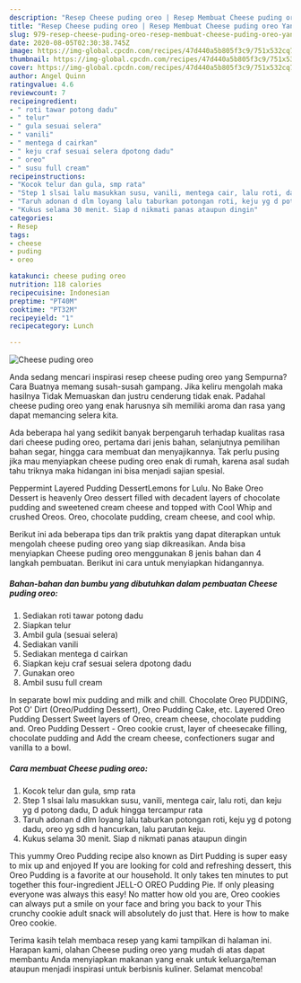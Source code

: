 ```yaml
---
description: "Resep Cheese puding oreo | Resep Membuat Cheese puding oreo Yang Enak Banget"
title: "Resep Cheese puding oreo | Resep Membuat Cheese puding oreo Yang Enak Banget"
slug: 979-resep-cheese-puding-oreo-resep-membuat-cheese-puding-oreo-yang-enak-banget
date: 2020-08-05T02:30:38.745Z
image: https://img-global.cpcdn.com/recipes/47d440a5b805f3c9/751x532cq70/cheese-puding-oreo-foto-resep-utama.jpg
thumbnail: https://img-global.cpcdn.com/recipes/47d440a5b805f3c9/751x532cq70/cheese-puding-oreo-foto-resep-utama.jpg
cover: https://img-global.cpcdn.com/recipes/47d440a5b805f3c9/751x532cq70/cheese-puding-oreo-foto-resep-utama.jpg
author: Angel Quinn
ratingvalue: 4.6
reviewcount: 7
recipeingredient:
- " roti tawar potong dadu"
- " telur"
- " gula sesuai selera"
- " vanili"
- " mentega d cairkan"
- " keju craf sesuai selera dpotong dadu"
- " oreo"
- " susu full cream"
recipeinstructions:
- "Kocok telur dan gula, smp rata"
- "Step 1 slsai lalu masukkan susu, vanili, mentega cair, lalu roti, dan keju yg d potong dadu, D aduk hingga tercampur rata"
- "Taruh adonan d dlm loyang lalu taburkan potongan roti, keju yg d potong dadu, oreo yg sdh d hancurkan, lalu parutan keju."
- "Kukus selama 30 menit. Siap d nikmati panas ataupun dingin"
categories:
- Resep
tags:
- cheese
- puding
- oreo

katakunci: cheese puding oreo 
nutrition: 118 calories
recipecuisine: Indonesian
preptime: "PT40M"
cooktime: "PT32M"
recipeyield: "1"
recipecategory: Lunch

---
```



![Cheese puding oreo](https://img-global.cpcdn.com/recipes/47d440a5b805f3c9/751x532cq70/cheese-puding-oreo-foto-resep-utama.jpg)

Anda sedang mencari inspirasi resep cheese puding oreo yang Sempurna? Cara Buatnya memang susah-susah gampang. Jika keliru mengolah maka hasilnya Tidak Memuaskan dan justru cenderung tidak enak. Padahal cheese puding oreo yang enak harusnya sih memiliki aroma dan rasa yang dapat memancing selera kita.

Ada beberapa hal yang sedikit banyak berpengaruh terhadap kualitas rasa dari cheese puding oreo, pertama dari jenis bahan, selanjutnya pemilihan bahan segar, hingga cara membuat dan menyajikannya. Tak perlu pusing jika mau menyiapkan cheese puding oreo enak di rumah, karena asal sudah tahu triknya maka hidangan ini bisa menjadi sajian spesial.

Peppermint Layered Pudding DessertLemons for Lulu. No Bake Oreo Dessert is heavenly Oreo dessert filled with decadent layers of chocolate pudding and sweetened cream cheese and topped with Cool Whip and crushed Oreos. Oreo, chocolate pudding, cream cheese, and cool whip.


Berikut ini ada beberapa tips dan trik praktis yang dapat diterapkan untuk mengolah cheese puding oreo yang siap dikreasikan. Anda bisa menyiapkan Cheese puding oreo menggunakan 8 jenis bahan dan 4 langkah pembuatan. Berikut ini cara untuk menyiapkan hidangannya.

<!--inarticleads1-->

##### Bahan-bahan dan bumbu yang dibutuhkan dalam pembuatan Cheese puding oreo:

1. Sediakan  roti tawar potong dadu
1. Siapkan  telur
1. Ambil  gula (sesuai selera)
1. Sediakan  vanili
1. Sediakan  mentega d cairkan
1. Siapkan  keju craf sesuai selera dpotong dadu
1. Gunakan  oreo
1. Ambil  susu full cream


In separate bowl mix pudding and milk and chill. Chocolate Oreo PUDDING, Pot O&#39; Dirt (Oreo/Pudding Dessert), Oreo Pudding Cake, etc. Layered Oreo Pudding Dessert Sweet layers of Oreo, cream cheese, chocolate pudding and. Oreo Pudding Dessert - Oreo cookie crust, layer of cheesecake filling, chocolate pudding and Add the cream cheese, confectioners sugar and vanilla to a bowl. 

<!--inarticleads2-->

##### Cara membuat Cheese puding oreo:

1. Kocok telur dan gula, smp rata
1. Step 1 slsai lalu masukkan susu, vanili, mentega cair, lalu roti, dan keju yg d potong dadu, D aduk hingga tercampur rata
1. Taruh adonan d dlm loyang lalu taburkan potongan roti, keju yg d potong dadu, oreo yg sdh d hancurkan, lalu parutan keju.
1. Kukus selama 30 menit. Siap d nikmati panas ataupun dingin


This yummy Oreo Pudding recipe also known as Dirt Pudding is super easy to mix up and enjoyed If you are looking for cold and refreshing dessert, this Oreo Pudding is a favorite at our household. It only takes ten minutes to put together this four-ingredient JELL-O OREO Pudding Pie. If only pleasing everyone was always this easy! No matter how old you are, Oreo cookies can always put a smile on your face and bring you back to your This crunchy cookie adult snack will absolutely do just that. Here is how to make Oreo cookie. 

Terima kasih telah membaca resep yang kami tampilkan di halaman ini. Harapan kami, olahan Cheese puding oreo yang mudah di atas dapat membantu Anda menyiapkan makanan yang enak untuk keluarga/teman ataupun menjadi inspirasi untuk berbisnis kuliner. Selamat mencoba!
